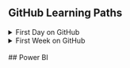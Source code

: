 ## GitHub Learning Paths
<details>
  <summary>First Day on GitHub</summary>
  
  - Introduction to GitHub
  - Communication using Markdown
  - Uploading Your Project to GitHub
</details>
<details>
  <summary>First Week on GitHub</summary>
  
  - GitHub Pages
  - Reviewing pull requests
  - Managing merge conflicts
  - Securing your workflows
</details>

<br>
## Power BI
